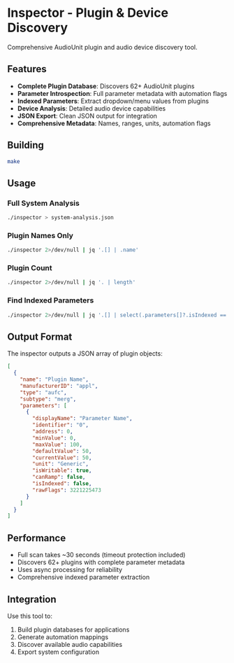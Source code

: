 # Inspector - Plugin & Device Discovery

Comprehensive AudioUnit plugin and audio device discovery tool.

## Features

- **Complete Plugin Database**: Discovers 62+ AudioUnit plugins
- **Parameter Introspection**: Full parameter metadata with automation flags
- **Indexed Parameters**: Extract dropdown/menu values from plugins
- **Device Analysis**: Detailed audio device capabilities
- **JSON Export**: Clean JSON output for integration
- **Comprehensive Metadata**: Names, ranges, units, automation flags

## Building

```bash
make
```

## Usage

### Full System Analysis
```bash
./inspector > system-analysis.json
```

### Plugin Names Only
```bash
./inspector 2>/dev/null | jq '.[] | .name'
```

### Plugin Count
```bash
./inspector 2>/dev/null | jq '. | length'
```

### Find Indexed Parameters
```bash
./inspector 2>/dev/null | jq '.[] | select(.parameters[]?.isIndexed == true) | .name'
```

## Output Format

The inspector outputs a JSON array of plugin objects:

```json
[
  {
    "name": "Plugin Name",
    "manufacturerID": "appl",
    "type": "aufc",
    "subtype": "merg",
    "parameters": [
      {
        "displayName": "Parameter Name",
        "identifier": "0",
        "address": 0,
        "minValue": 0,
        "maxValue": 100,
        "defaultValue": 50,
        "currentValue": 50,
        "unit": "Generic",
        "isWritable": true,
        "canRamp": false,
        "isIndexed": false,
        "rawFlags": 3221225473
      }
    ]
  }
]
```

## Performance

- Full scan takes ~30 seconds (timeout protection included)
- Discovers 62+ plugins with complete parameter metadata
- Uses async processing for reliability
- Comprehensive indexed parameter extraction

## Integration

Use this tool to:
1. Build plugin databases for applications
2. Generate automation mappings
3. Discover available audio capabilities
4. Export system configuration

